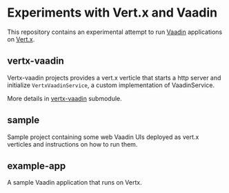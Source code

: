 # Experiments with Vert.x and Vaadin

This repository contains an experimental attempt to run [Vaadin](http://vaadin.com/) 
applications on [Vert.x](http://vertx.io/).

## vertx-vaadin

Vertx-vaadin projects provides a vert.x verticle that starts a http server and initialize `VertxVaadinService`,
a custom implementation of VaadinService.

More details in [vertx-vaadin](vertx-vaadin) submodule.

## sample

Sample project containing some web Vaadin UIs deployed as vert.x verticles and
instructions on how to run them. 

## example-app

A sample Vaadin application that runs on Vertx.

